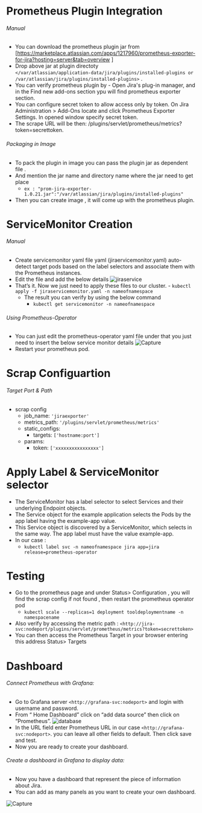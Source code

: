 # Prometheus Plugin Integration 
######  Manual
- You can download the prometheus plugin jar from 
        [https://marketplace.atlassian.com/apps/1217960/prometheus-exporter-for-jira?hosting=server&tab=overview ]
- Drop above jar at plugin directoty  
        `</var/atlassian/application-data/jira/plugins/installed-plugins or /var/atlassian/jira/plugins/installed-plugins>` .
- You can verify prometheus plugin by - Open Jira's plug-in manager, and in the Find new add-ons section ypu will find prometheus exporter section.
- You can configure secret token to allow access only by token. On Jira Administration > Add-Ons locate and click Prometheus Exporter Settings. In opened window specify secret token. 
- The scrape URL will be then: /plugins/servlet/prometheus/metrics?token=secrettoken. 


###### Packaging in Image
 - To pack the plugin in image you can pass the plugin jar as dependent file .
 - And mention the jar name and directory name where the jar need to get place
     - `ex : "prom-jira-exporter-1.0.21.jar":"/var/atlassian/jira/plugins/installed-plugins"`
 - Then you can create image , it will come up with the prometheus plugin.
  

# ServiceMonitor Creation 
###### Manual
- Create servicemonitor yaml file yaml (jiraervicemonitor.yaml) auto-detect target pods based on the label selectors and associate them with the Prometheus instances.  
- Edit the file and add the below details 
   ![jiraservice](/uploads/58751a1e807d6d39f4de3905b8113848/jiraservice.PNG)
- That’s it. Now we just need to apply these files to our cluster. 
       - ` kubectl apply -f jiraservicemonitor.yaml -n nameofnamespace `
   - The result you can verify by using the below command 
       - ` kubectl get servicemonitor -n nameofnamespace `

###### Using Prometheus-Operator  
   - You can just edit the prometheus-operator yaml file under that you just need to insert the below service monitor details 
     ![Capture](/uploads/42d07924022174306a9ad77d04072c45/Capture.PNG)
   - Restart your prometheus pod. 

# Scrap Configuartion 
###### Target Port & Path
  - scrap config
       - job_name: `'jiraexporter'`
       - metrics_path: `'/plugins/servlet/prometheus/metrics'`
       - static_configs:
           - targets: `['hostname:port']`
       - params:
           -  token: `['xxxxxxxxxxxxxxxx']` 


# Apply Label & ServiceMonitor selector
 - The ServiceMonitor has a label selector to select Services and their underlying Endpoint objects.
 - The Service object for the example application selects the Pods by the app label having the example-app value. 
 - This Service object is discovered by a ServiceMonitor, which selects in the same way. The app label must have the value example-app.
 - In our case :
    - `kubectl label svc -n nameofnamespace jira app=jira release=prometheus-operator`

# Testing
-  Go to the prometheus page and under Status> Configuration , you will find the scrap config if not found , then restart the prometheus operator pod
    - `kubectl scale --replicas=1 deployment tooldeploymentname -n namespacename `
-  Also verify by accessing the metric path : `<http://jira-svc:nodeport/plugins/servlet/prometheus/metrics?token=secrettoken>`
-  You can then access the Prometheus Target in your browser entering this address Status> Targets

# Dashboard 
###### Connect Prometheus with Grafana:
   - Go to Grafana server `<http://grafana-svc:nodeport>` and login with username and password.
   - From “ Home Dashboard” click on “add data source” then click on “Prometheus”.
     ![database](/uploads/3af4ff833ff9f9929e819ba37e0d1774/database.PNG)
   - In the URL field enter Prometheus URL in our case `<http://grafana-svc:nodeport>`. you can leave all other fields to default. Then click save and test.
   - Now you are ready to create your dashboard.

###### Create a dashboard in Grafana to display data:
  - Now you have a dashboard that represent the piece of information about Jira. 
  - You can add as many panels as you want to create your own dashboard.
     
![Capture](/uploads/106d8f2aeca27263c3d75f27795af918/Capture.PNG)
 






    